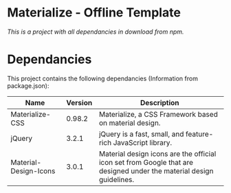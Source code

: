 # Materialize - Offline Template

_This is a project with all dependancies in download from npm._

# Dependancies

This project contains the following dependancies (Information from package.json):

|Name|Version|Description|
|---|---|---|
|Materialize-CSS|0.98.2|Materialize, a CSS Framework based on material design.|
|jQuery|3.2.1|jQuery is a fast, small, and feature-rich JavaScript library.|
|Material-Design-Icons|3.0.1|Material design icons are the official icon set from Google that are designed under the material design guidelines.|
